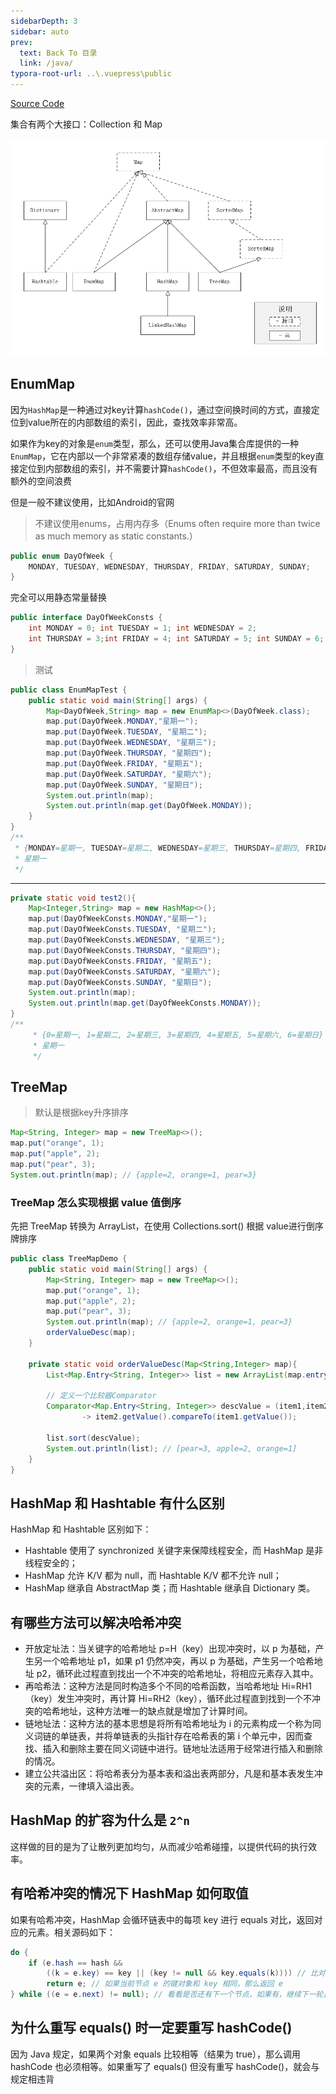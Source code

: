 ```yaml
---
sidebarDepth: 3
sidebar: auto
prev:
  text: Back To 目录
  link: /java/
typora-root-url: ..\.vuepress\public
---
```




[Source Code](https://github.com/Q10Viking/learncode/tree/main/javabasic/src/org/hzz/collection/map)

集合有两个大接口：Collection 和 Map

![](/images/java/e9786a20-e691-11e9-80c2-21d8cc9d922e)



## EnumMap

因为`HashMap`是一种通过对key计算`hashCode()`，通过空间换时间的方式，直接定位到value所在的内部数组的索引，因此，查找效率非常高。

如果作为key的对象是`enum`类型，那么，还可以使用Java集合库提供的一种`EnumMap`，它在内部以一个非常紧凑的数组存储value，并且根据`enum`类型的key直接定位到内部数组的索引，并不需要计算`hashCode()`，不但效率最高，而且没有额外的空间浪费

但是一般不建议使用，比如Android的官网

> 不建议使用enums，占用内存多（Enums often require more than twice as much memory as static constants.）

```java
public enum DayOfWeek {
    MONDAY, TUESDAY, WEDNESDAY, THURSDAY, FRIDAY, SATURDAY, SUNDAY;
}
```

完全可以用静态常量替换

```java
public interface DayOfWeekConsts {
    int MONDAY = 0; int TUESDAY = 1; int WEDNESDAY = 2; 
    int THURSDAY = 3;int FRIDAY = 4; int SATURDAY = 5; int SUNDAY = 6;
}
```



> 测试

```java
public class EnumMapTest {
    public static void main(String[] args) {
        Map<DayOfWeek,String> map = new EnumMap<>(DayOfWeek.class);
        map.put(DayOfWeek.MONDAY,"星期一");
        map.put(DayOfWeek.TUESDAY, "星期二");
        map.put(DayOfWeek.WEDNESDAY, "星期三");
        map.put(DayOfWeek.THURSDAY, "星期四");
        map.put(DayOfWeek.FRIDAY, "星期五");
        map.put(DayOfWeek.SATURDAY, "星期六");
        map.put(DayOfWeek.SUNDAY, "星期日");
        System.out.println(map);
        System.out.println(map.get(DayOfWeek.MONDAY));
    }
}
/**
 * {MONDAY=星期一, TUESDAY=星期二, WEDNESDAY=星期三, THURSDAY=星期四, FRIDAY=星期五, SATURDAY=星期六, SUNDAY=星期日}
 * 星期一
 */
```

----------

```java
private static void test2(){
    Map<Integer,String> map = new HashMap<>();
    map.put(DayOfWeekConsts.MONDAY,"星期一");
    map.put(DayOfWeekConsts.TUESDAY, "星期二");
    map.put(DayOfWeekConsts.WEDNESDAY, "星期三");
    map.put(DayOfWeekConsts.THURSDAY, "星期四");
    map.put(DayOfWeekConsts.FRIDAY, "星期五");
    map.put(DayOfWeekConsts.SATURDAY, "星期六");
    map.put(DayOfWeekConsts.SUNDAY, "星期日");
    System.out.println(map);
    System.out.println(map.get(DayOfWeekConsts.MONDAY));
}
/**
     * {0=星期一, 1=星期二, 2=星期三, 3=星期四, 4=星期五, 5=星期六, 6=星期日}
     * 星期一
     */
```



## TreeMap

> 默认是根据key升序排序

```java
Map<String, Integer> map = new TreeMap<>();
map.put("orange", 1);
map.put("apple", 2);
map.put("pear", 3);
System.out.println(map); // {apple=2, orange=1, pear=3}
```

### TreeMap 怎么实现根据 value 值倒序

先把 TreeMap 转换为 ArrayList，在使用 Collections.sort() 根据 value进行倒序牌排序

```java
public class TreeMapDemo {
    public static void main(String[] args) {
        Map<String, Integer> map = new TreeMap<>();
        map.put("orange", 1);
        map.put("apple", 2);
        map.put("pear", 3);
        System.out.println(map); // {apple=2, orange=1, pear=3}
        orderValueDesc(map);
    }

    private static void orderValueDesc(Map<String,Integer> map){
        List<Map.Entry<String, Integer>> list = new ArrayList(map.entrySet());

        // 定义一个比较器Comparator
        Comparator<Map.Entry<String, Integer>> descValue = (item1,item2)
                -> item2.getValue().compareTo(item1.getValue());

        list.sort(descValue);
        System.out.println(list); // [pear=3, apple=2, orange=1]
    }
}
```



## HashMap 和 Hashtable 有什么区别

HashMap 和 Hashtable 区别如下：

  * Hashtable 使用了 synchronized 关键字来保障线程安全，而 HashMap 是非线程安全的；
  * HashMap 允许 K/V 都为 null，而 Hashtable K/V 都不允许 null；
  * HashMap 继承自 AbstractMap 类；而 Hashtable 继承自 Dictionary 类。



### 

## 有哪些方法可以解决哈希冲突

  * 开放定址法：当关键字的哈希地址 p=H（key）出现冲突时，以 p 为基础，产生另一个哈希地址 p1，如果 p1 仍然冲突，再以 p 为基础，产生另一个哈希地址 p2，循环此过程直到找出一个不冲突的哈希地址，将相应元素存入其中。
  * 再哈希法：这种方法是同时构造多个不同的哈希函数，当哈希地址 Hi=RH1（key）发生冲突时，再计算 Hi=RH2（key），循环此过程直到找到一个不冲突的哈希地址，这种方法唯一的缺点就是增加了计算时间。
  * 链地址法：这种方法的基本思想是将所有哈希地址为 i 的元素构成一个称为同义词链的单链表，并将单链表的头指针存在哈希表的第 i 个单元中，因而查找、插入和删除主要在同义词链中进行。链地址法适用于经常进行插入和删除的情况。
  * 建立公共溢出区：将哈希表分为基本表和溢出表两部分，凡是和基本表发生冲突的元素，一律填入溢出表。



## HashMap 的扩容为什么是 `2^n`

这样做的目的是为了让散列更加均匀，从而减少哈希碰撞，以提供代码的执行效率。



## 有哈希冲突的情况下 HashMap 如何取值

如果有哈希冲突，HashMap 会循环链表中的每项 key 进行 equals 对比，返回对应的元素。相关源码如下：

```java
do {
    if (e.hash == hash &&
        ((k = e.key) == key || (key != null && key.equals(k)))) // 比对时还是先看 hash 值是否相同、再看地址或 equals
        return e; // 如果当前节点 e 的键对象和 key 相同，那么返回 e
} while ((e = e.next) != null); // 看看是否还有下一个节点，如果有，继续下一轮比对，否则跳出循环
```



## 为什么重写 equals() 时一定要重写 hashCode()

因为 Java 规定，如果两个对象 equals 比较相等（结果为 true），那么调用 hashCode 也必须相等。如果重写了 equals()
但没有重写 hashCode()，就会与规定相违背
